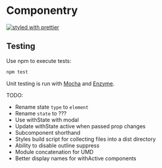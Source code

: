 # Componentry
[![styled with prettier](https://img.shields.io/badge/styled_with-prettier-ff69b4.svg)](https://github.com/prettier/prettier)

## Testing
Use npm to execute tests:
```bash
npm test
```

Unit testing is run with [Mocha](https://mochajs.org/) and
[Enzyme](http://airbnb.io/enzyme/).


TODO:
- Rename state `type` to `element`
- Rename `state` to ???
- Use withState with modal
- Update withState active when passed prop changes
- Subcomponent shorthand
- Styles build script for collecting files into a dist directory
- Ability to disable outline suppress
- Module concatenation for UMD
- Better display names for withActive components
